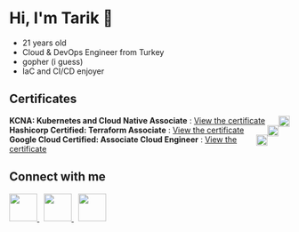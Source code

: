 # Hi, I'm Tarik 👋

- 21 years old
- Cloud & DevOps Engineer from Turkey
- gopher (i guess)
- IaC and CI/CD enjoyer

## Certificates

<img src="https://cdn.simpleicons.org/kubernetes" width="20" height="20" style="float: right;"> **KCNA: Kubernetes and Cloud Native Associate** : [ View the certificate ](https://www.credly.com/badges/45dcd426-6256-4c93-bb78-e18060daa0d5/public_url)
<br/>
<img src="https://cdn.simpleicons.org/terraform" width="20" height="20" style="float: right;"> **Hashicorp Certified: Terraform Associate** : [ View the certificate ](https://www.credly.com/badges/ebe1f2d0-9e59-4cb9-b34a-65785541439e/public_url)
<br/>
<img src="https://cdn.simpleicons.org/googlecloud" width="20" height="20" style="float: right;"> **Google Cloud Certified: Associate Cloud Engineer** : [ View the certificate ](https://google.accredible.com/00badec2-25f5-432d-8404-0b1a947d8f96#gs.dt15gg)

## Connect with me

<a href="https://www.linkedin.com/in/tarik-ucar/" target="_blank">
    <img src="https://cdn.simpleicons.org/linkedin" width="50" height="50">
</a>
&nbsp;
<a href="https://www.instagram.com/metudu_" target="_blank">
    <img src="https://cdn.simpleicons.org/instagram" width="50" height="50">
</a>
&nbsp;
<a href="https://www.discordapp.com/users/317911445507407874" target="_blank">
    <img src="https://cdn.simpleicons.org/discord" width="50" height="50">
</a>
